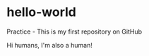 hello-world
===========

Practice - This is my first repository on GitHub


Hi humans, I'm also a human!
